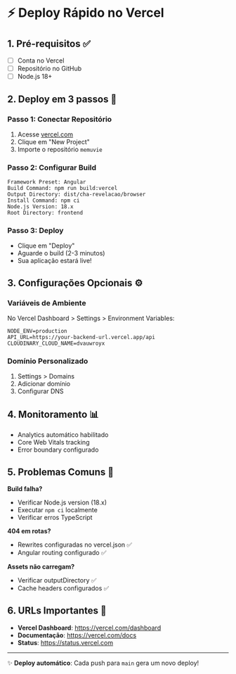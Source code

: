 # ⚡ Deploy Rápido no Vercel

## 1. Pré-requisitos ✅
- [ ] Conta no Vercel
- [ ] Repositório no GitHub
- [ ] Node.js 18+

## 2. Deploy em 3 passos 🚀

### Passo 1: Conectar Repositório
1. Acesse [vercel.com](https://vercel.com)
2. Clique em "New Project"
3. Importe o repositório `memuvie`

### Passo 2: Configurar Build
```
Framework Preset: Angular
Build Command: npm run build:vercel
Output Directory: dist/cha-revelacao/browser
Install Command: npm ci
Node.js Version: 18.x
Root Directory: frontend
```

### Passo 3: Deploy
- Clique em "Deploy"
- Aguarde o build (2-3 minutos)
- Sua aplicação estará live!

## 3. Configurações Opcionais ⚙️

### Variáveis de Ambiente
No Vercel Dashboard > Settings > Environment Variables:
```
NODE_ENV=production
API_URL=https://your-backend-url.vercel.app/api
CLOUDINARY_CLOUD_NAME=dvauwroyx
```

### Domínio Personalizado
1. Settings > Domains
2. Adicionar domínio
3. Configurar DNS

## 4. Monitoramento 📊
- Analytics automático habilitado
- Core Web Vitals tracking
- Error boundary configurado

## 5. Problemas Comuns 🔧

**Build falha?**
- Verificar Node.js version (18.x)
- Executar `npm ci` localmente
- Verificar erros TypeScript

**404 em rotas?**
- Rewrites configuradas no vercel.json ✅
- Angular routing configurado ✅

**Assets não carregam?**
- Verificar outputDirectory ✅
- Cache headers configurados ✅

## 6. URLs Importantes 🔗
- **Vercel Dashboard**: https://vercel.com/dashboard
- **Documentação**: https://vercel.com/docs
- **Status**: https://status.vercel.com

---
✨ **Deploy automático**: Cada push para `main` gera um novo deploy!